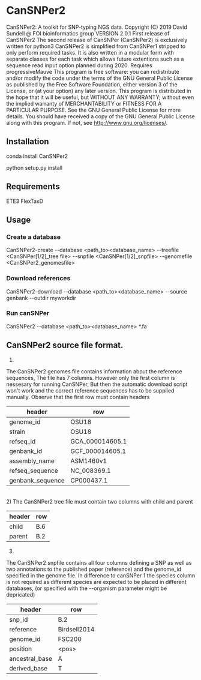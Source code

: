# CanSNPer2
CanSNPer2: A toolkit for SNP-typing NGS data. Copyright (C) 2019 David Sundell @ FOI bioinformatics group  VERSION 2.0.1 First release of CanSNPer2  The second release of CanSNPer (CanSNPer2) is exclusively written for python3 CanSNPer2 is simplified from CanSNPer1 stripped to only perform required tasks. It is also written in a modular form with separate classes for each task which allows future extentions such as a sequence read input option planned during 2020.  Requires progressiveMauve  This program is free software: you can redistribute and/or modify the code under the terms of the GNU General Public License as published by the Free Software Foundation, either version 3 of the License, or (at your option) any later version.  This program is distributed in the hope that it will be useful, but WITHOUT ANY WARRANTY; without even the implied warranty of MERCHANTABILITY or FITNESS FOR A PARTICULAR PURPOSE.  See the GNU General Public License for more details.  You should have received a copy of the GNU General Public License along with this program.  If not, see <http://www.gnu.org/licenses/>.

## Installation

conda install CanSNPer2

python setup.py install

## Requirements
ETE3
FlexTaxD

## Usage

### Create a database
CanSNPer2-create --database <path_to><database_name> --treefile <CanSNPer[1/2]_tree file> --snpfile <CanSNPer[1/2]_snpfile> --genomefile <CanSNPer2_genomesfile>

### Download references
CanSNPer2-download --database <path_to><database_name> --source genbank --outdir myworkdir

### Run canSNPer
CanSNPer2 --database <path_to><database_name> *.fa


## CanSNPer2 source file format.

1)
The CanSNPer2 genomes file contains information about the reference sequences,
The file has 7 columns. However only the first column is nessesary for running CanSNPer,
But then the automatic download script won't work and the correct reference sequences
has to be supplied manually. Observe that the first row must contain headers

| header | row |
| ------- | -------- |
| genome_id          |   OSU18 |
| strain             |   OSU18 |
| refseq_id          |   GCA_000014605.1 |
| genbank_id         |   GCF_000014605.1 |
| assembly_name      |   ASM1460v1 |
| refseq_sequence    |   NC_008369.1 |
| genbank_sequence   |   CP000437.1 |

</br>
2)
The CanSNPer2 tree file must contain two columns with child and parent

| header | row |
| --- | --- |
| child               |   B.6 |
| parent              |   B.2 |


3)
The CanSNPer2 snpfile contains all four columns defining a SNP as well as two annotations
to the published paper (reference) and the genome_id specified in the genome file.
In difference to canSNPer 1 the species column is not required
as different species are expected to be placed in different databases,
(or specified with the --organism parameter might be depricated)

| header | row |
| --- | --- |
| snp_id              |   B.2 |
| reference            |   Birdsell2014 |
| genome_id           | FSC200 |
| position            |   \<pos\> |
| ancestral_base      |   A |
| derived_base        |   T |
